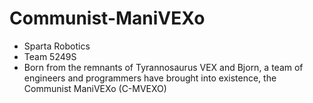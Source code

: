 # Communist-ManiVEXo
- Sparta Robotics
- Team 5249S
- Born from the remnants of Tyrannosaurus VEX and Bjorn, a team of engineers and programmers have brought into existence, the Communist ManiVEXo (C-MVEXO)
